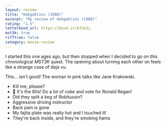 ```yaml
---
layout: review
title: "Hobgoblins (1988)"
excerpt: "My review of Hobgoblins (1988)"
rating: "1.5"
letterboxd_url: https://boxd.it/63lm3j
mst3k: true
rifftrax: false
category: movie-review
---
```


I started this one ages ago, but then stopped when I decided to go on this chronological <i>MST3K</i> quest. The opening about turning each other on feels like a strange case of deja vu.

This... isn't good! The woman in pink talks like Jane Krakowski.

- Kill me, please?
- 🎵 It's the 80s! Do a lot of coke and vote for Ronald Regan!
- Did they split a keg of Robitussin?
- Aggressive driving instructor
- Back pain is gone
- My fajita plate was really hot and I touched it!
- They're back inside, and they're smoking hams

